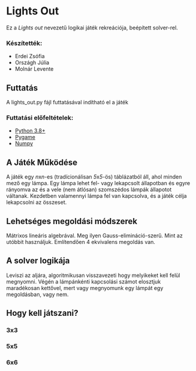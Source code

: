 # Lights Out

Ez a *Lights out* nevezetű logikai játék rekreációja, beépített solver-rel.

### Készítették:
- Erdei Zsófia
- Országh Júlia
- Molnár Levente

## Futtatás

A lights_out.py fájl futtatásával indítható el a játék

### Futtatási előfeltételek:

- [Python 3.8+](https://www.python.org/downloads/)
- [Pygame](https://www.pygame.org/wiki/GettingStarted)
- [Numpy](https://numpy.org/install/)

## A Játék Működése

A játék egy *n*x*n*-es (tradícionálisan *5*x*5*-ös) táblázatból áll, ahol minden mező egy lámpa.
Egy lámpa lehet fel- vagy lekapcsolt állapotban és egyre rányomva az és a vele (nem átlósan) szomszédos lámpák állapotot váltanak.
Kezdetben valamennyi lámpa fel van kapcsolva, és a játék célja lekapcsolni az összeset.

## Lehetséges megoldási módszerek

Mátrixos lineáris algebrával. Meg ilyen Gauss-elimináció-szerű. Mint az utóbbit használjuk. Említendően 4 ekvivalens megoldás van.

## A solver logikája
Leviszi az aljára, algoritmikusan visszavezeti hogy melyikeket kell felül megnyomni. Végén a lámpánkénti kapcsolási számot elosztjuk maradékosan kettővel, mert vagy megnyomunk egy lámpát egy megoldásban, vagy nem.
## Hogy kell játszani?
### 3x3
### 5x5
### 6x6
 
